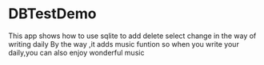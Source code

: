 # DBTestDemo
This app shows how to use sqlite to add delete select change
in the way of writing daily
By the way ,it adds music funtion
so when you write your daily,you can also enjoy wonderful music
